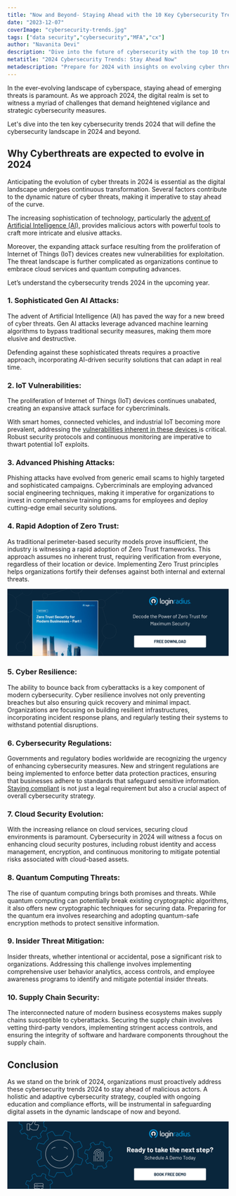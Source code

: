 ```yaml
---
title: "Now and Beyond- Staying Ahead with the 10 Key Cybersecurity Trends of 2024"
date: "2023-12-07"
coverImage: "cybersecurity-trends.jpg"
tags: ["data security","cybersecurity","MFA","cx"]
author: "Navanita Devi"
description: "Dive into the future of cybersecurity with the top 10 trends for 2024. From Gen AI Attacks to Quantum Computing Threats, fortify your defense and stay ahead in the digital landscape."
metatitle: "2024 Cybersecurity Trends: Stay Ahead Now"
metadescription: "Prepare for 2024 with insights on evolving cyber threats. Explore the top 10 trends, from Gen AI Attacks to Quantum Computing Threats. Strengthen your defense now!"
---
```

In the ever-evolving landscape of cyberspace, staying ahead of emerging threats is paramount. As we approach 2024, the digital realm is set to witness a myriad of challenges that demand heightened vigilance and strategic cybersecurity measures. 

Let's dive into the ten key cybersecurity trends 2024 that will define the cybersecurity landscape in 2024 and beyond.

## Why Cyberthreats are expected to evolve in 2024 

Anticipating the evolution of cyber threats in 2024 is essential as the digital landscape undergoes continuous transformation. Several factors contribute to the dynamic nature of cyber threats, making it imperative to stay ahead of the curve. 

The increasing sophistication of technology, particularly the [advent of Artificial Intelligence (AI),](https://www.loginradius.com/blog/identity/securing-digital-frontier-using-ai/) provides malicious actors with powerful tools to craft more intricate and elusive attacks. 

Moreover, the expanding attack surface resulting from the proliferation of Internet of Things (IoT) devices creates new vulnerabilities for exploitation. The threat landscape is further complicated as organizations continue to embrace cloud services and quantum computing advances.

Let’s understand the cybersecurity trends 2024 in the upcoming year. 

### 1. Sophisticated Gen AI Attacks:

The advent of Artificial Intelligence (AI) has paved the way for a new breed of cyber threats. Gen AI attacks leverage advanced machine learning algorithms to bypass traditional security measures, making them more elusive and destructive. 

Defending against these sophisticated threats requires a proactive approach, incorporating AI-driven security solutions that can adapt in real time.

### 2. IoT Vulnerabilities:

The proliferation of Internet of Things (IoT) devices continues unabated, creating an expansive attack surface for cybercriminals. 

With smart homes, connected vehicles, and industrial IoT becoming more prevalent, addressing the [vulnerabilities inherent in these devices ](https://www.loginradius.com/blog/identity/role-of-ciam-in-iot-security/)is critical. Robust security protocols and continuous monitoring are imperative to thwart potential IoT exploits.

### 3. Advanced Phishing Attacks:

Phishing attacks have evolved from generic email scams to highly targeted and sophisticated campaigns. Cybercriminals are employing advanced social engineering techniques, making it imperative for organizations to invest in comprehensive training programs for employees and deploy cutting-edge email security solutions.

### 4. Rapid Adoption of Zero Trust:

As traditional perimeter-based security models prove insufficient, the industry is witnessing a rapid adoption of Zero Trust frameworks. This approach assumes no inherent trust, requiring verification from everyone, regardless of their location or device. Implementing Zero Trust principles helps organizations fortify their defenses against both internal and external threats.

[![WP-zero-trust-security](WP-zero-trust-security.png)](https://www.loginradius.com/resource/whitepaper/zero-trust-security-modern-business/)

### 5. Cyber Resilience:

The ability to bounce back from cyberattacks is a key component of modern cybersecurity. Cyber resilience involves not only preventing breaches but also ensuring quick recovery and minimal impact. Organizations are focusing on building resilient infrastructures, incorporating incident response plans, and regularly testing their systems to withstand potential disruptions.

### 6. Cybersecurity Regulations:

Governments and regulatory bodies worldwide are recognizing the urgency of enhancing cybersecurity measures. New and stringent regulations are being implemented to enforce better data protection practices, ensuring that businesses adhere to standards that safeguard sensitive information. [Staying compliant](https://www.loginradius.com/compliances/) is not just a legal requirement but also a crucial aspect of overall cybersecurity strategy.

### 7. Cloud Security Evolution:

With the increasing reliance on cloud services, securing cloud environments is paramount. Cybersecurity in 2024 will witness a focus on enhancing cloud security postures, including robust identity and access management, encryption, and continuous monitoring to mitigate potential risks associated with cloud-based assets.

### 8. Quantum Computing Threats:

The rise of quantum computing brings both promises and threats. While quantum computing can potentially break existing cryptographic algorithms, it also offers new cryptographic techniques for securing data. Preparing for the quantum era involves researching and adopting quantum-safe encryption methods to protect sensitive information.

### 9. Insider Threat Mitigation:

Insider threats, whether intentional or accidental, pose a significant risk to organizations. Addressing this challenge involves implementing comprehensive user behavior analytics, access controls, and employee awareness programs to identify and mitigate potential insider threats.

### 10. Supply Chain Security:

The interconnected nature of modern business ecosystems makes supply chains susceptible to cyberattacks. Securing the supply chain involves vetting third-party vendors, implementing stringent access controls, and ensuring the integrity of software and hardware components throughout the supply chain.

## Conclusion 

As we stand on the brink of 2024, organizations must proactively address these cybersecurity trends 2024 to stay ahead of malicious actors. A holistic and adaptive cybersecurity strategy, coupled with ongoing education and compliance efforts, will be instrumental in safeguarding digital assets in the dynamic landscape of now and beyond.

[![book-a-free-demo-loginradius](../../assets/book-a-demo-loginradius.png)](https://www.loginradius.com/book-a-demo/)